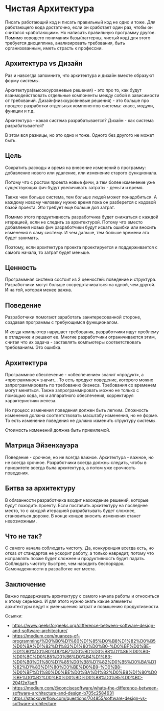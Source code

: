 # Чистая Архитектура

Писать работающий код и писать правильный код не одно и тоже. 
Для работающего кода достаточно, если он сработает один раз, чтобы он считался «работающим». 
Но написать правильную программу другое. 
Помимо хорошего понимания базы(паттерны, чистый код) для этого требуется дисциплина, анализировать требования, быть организованным, 
иметь страсть к профессии. 

## Архитектура vs Дизайн
Раз и навсегда запомните, что архитектура и дизайн вместе образуют форму системы. 

Архитектура(высокоуровневые решения) - это про то, как будут взаимодействовать отдельные компоненты между собой в зависимости от требований.
Дизайн(низкоуровневые решения) - это больше про процесс разработки отдельных компонентов системы: класс, модули, функции и т.д.

Архитектура - какая система разрабатывается?
Дизайн - как система разрабатывается?

В этом вся разницы, но это одно и тоже. Одного без другого не может быть.

## Цель
Сократить расходы и время на внесение изменений в программу: добавление нового или удаление, или изменение старого функционала. 

Потому что с ростом проекта новые фичи, а тем более изменение уже существующих фич будут увеличивать затраты - деньги и время. 

Также чем больше система, тем больше людей может понадобиться. А каждому новому человеку нужно время пока он разберется с кодовой базой проекта.
Это требует еще больше доп затрат.

Помимо этого продуктивность разработчика будет снижаться с каждой итерацией, если не следить за архитектурой. Потому что вместо добавления новых фич разработчики будут искать ошибки или вносить изменения в саму систему. И чем дальше, тем больше времени это будет занимать.

Поэтому, если архитектура проекта проектируется и поддерживается с самого начала, то затрат будет меньше.

## Ценность
Программная система состоит из 2 ценностей: поведение и структура.
Разработчики могут больше сосредотачиваться на одной, чем другой. И на той, которая менее важна.

## Поведение
Разработчики помогают заработать заинтересованной стороне, создавая программы с требующимся функционалом. 

И когда компьютер нарушает требования, разработчики ищут проблему в отладчике и решают ее. Многие разработчики ограничиваются этим, считая что их задача - заставлять компьютеры соответствовать требованиям. Это ошибка.

## Архитектура 
Программное обеспечение - «обеспечение» значит «продукт», а «программное» значит… То есть продукт поведение, которого можно запрограммировать по требованию бизнеса. Требования со временем могут меняться.
Также запрограммировать можно не только с помощью кода, но и аппаратного обеспечения, корректируя характеристики железа.

Но процесс изменения поведения должен быть легким. Сложность изменения должна соответствовать масштабу изменения, но не форме.
То есть изменение поведения не должно изменить структуру системы.

Стоимость изменений должна быть приемлемой.

## Матрица Эйзенхауэра
Поведение - срочное, но не всегда важное.
Архитектура - важное, но не всегда срочное.
Разработчики всегда должны следить, чтобы в приоритете всегда была архитектура, а потом уже срочность поведения.

## Битва за архитектуру
В обязанности разработчика входит нахождение решений, которые будут походить проекту.
Если поставить архитектуру на последнее место, то с каждой итерацией разрабатывать будет сложнее, становиться дороже. В конце концов вносить изменения станет невозможным.

## Что не так?
С самого начала соблюдать чистоту. Да, конкуренция всегда есть, но отказ от стандартов не ускорит работу, а только навредит, потому что исправлять позже будет сложнее и продуктивность будет падать.
Соблюдать чистоту быстрее, чем наводить беспорядок.
Самонадеянности в разработке нет места.

## Заключение
Важно поддерживать архитектуру с самого начала работы и относиться к этому серьезно. И для этого нужно знать какие элементы архитектуры ведут к уменьшению затрат и повышению продуктивности.


Ссылки:
- https://www.geeksforgeeks.org/difference-between-software-design-and-software-architecture/
- https://medium.com/nuances-of-programming/%D0%B0%D1%80%D1%85%D0%B8%D1%82%D0%B5%D0%BA%D1%82%D1%83%D1%80%D0%B0-%D0%BF%D0%BE-%D1%80%D0%B0%D0%B7%D0%BD%D0%B8%D1%86%D0%B0-%D0%BC%D0%B5%D0%B6%D0%B4%D1%83-%D0%B0%D1%80%D1%85%D0%B8%D1%82%D0%B5%D0%BA%D1%82%D1%83%D1%80%D0%BE%D0%B9-%D0%B8-%D0%BF%D1%80%D0%BE%D0%BA%D1%82%D0%B8%D1%80%D0%BE%D0%B2%D0%B0%D0%BD%D0%B8%D0%B5%D0%BC-204f2e7aeff
- https://medium.com/@concisesoftware/whats-the-difference-between-software-architecture-and-design-b705c2584631
- https://stackoverflow.com/questions/704855/software-design-vs-software-architecture
